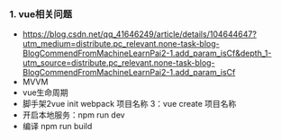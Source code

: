 ### 1. vue相关问题
+ https://blog.csdn.net/qq_41646249/article/details/104644647?utm_medium=distribute.pc_relevant.none-task-blog-BlogCommendFromMachineLearnPai2-1.add_param_isCf&depth_1-utm_source=distribute.pc_relevant.none-task-blog-BlogCommendFromMachineLearnPai2-1.add_param_isCf
+ MVVM
+ vue生命周期
+ 脚手架2vue init webpack 项目名称  3：vue create 项目名称
+ 开启本地服务：npm run dev
+ 编译 npm run build

